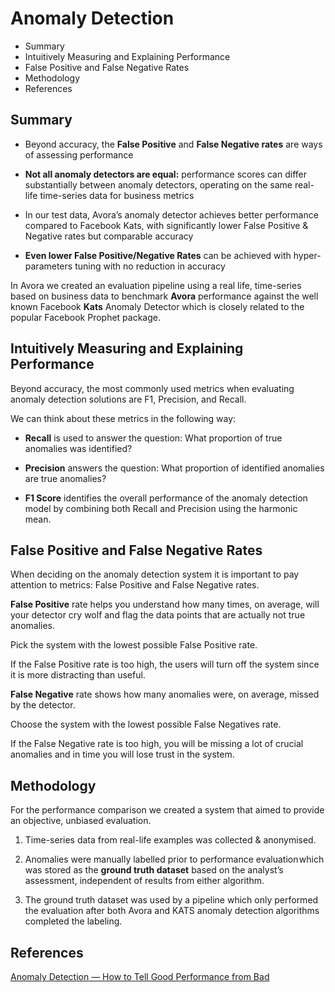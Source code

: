 # Anomaly Detection

<!-- MarkdownTOC -->

- Summary
- Intuitively Measuring and Explaining Performance
- False Positive and False Negative Rates
- Methodology
- References

<!-- /MarkdownTOC -->

## Summary

- Beyond accuracy, the **False Positive** and **False Negative rates** are ways of assessing performance

- **Not all anomaly detectors are equal:** performance scores can differ substantially between anomaly detectors, operating on the same real-life time-series data for business metrics

- In our test data, Avora’s anomaly detector achieves better performance compared to Facebook Kats, with significantly lower False Positive & Negative rates but comparable accuracy

- **Even lower False Positive/Negative Rates** can be achieved with hyper-parameters tuning with no reduction in accuracy

In Avora we created an evaluation pipeline using a real life, time-series based on business data to benchmark **Avora** performance against the well known Facebook **Kats** Anomaly Detector which is closely related to the popular Facebook Prophet package.

## Intuitively Measuring and Explaining Performance

Beyond accuracy, the most commonly used metrics when evaluating anomaly detection solutions are F1, Precision, and Recall. 

We can think about these metrics in the following way:

- **Recall** is used to answer the question: What proportion of true anomalies was identified?

- **Precision** answers the question: What proportion of identified anomalies are true anomalies?

- **F1 Score** identifies the overall performance of the anomaly detection model by combining both Recall and Precision using the harmonic mean. 

## False Positive and False Negative Rates

When deciding on the anomaly detection system it is important to pay attention to metrics: False Positive and False Negative rates.

**False Positive** rate helps you understand how many times, on average, will your detector cry wolf and flag the data points that are actually not true anomalies.

Pick the system with the lowest possible False Positive rate. 

If the False Positive rate is too high, the users will turn off the system since it is more distracting than useful.

**False Negative** rate shows how many anomalies were, on average, missed by the detector.

Choose the system with the lowest possible False Negatives rate. 

If the False Negative rate is too high, you will be missing a lot of crucial anomalies and in time you will lose trust in the system.

## Methodology

For the performance comparison we created a system that aimed to provide an objective, unbiased evaluation.

  1. Time-series data from real-life examples was collected & anonymised.

  2. Anomalies were manually labelled prior to performance evaluation which was stored as the **ground truth dataset** based on the analyst’s assessment, independent of results from either algorithm.

  3. The ground truth dataset was used by a pipeline which only performed the evaluation after both Avora and KATS anomaly detection algorithms completed the labeling.


## References

[Anomaly Detection — How to Tell Good Performance from Bad](https://towardsdatascience.com/anomaly-detection-how-to-tell-good-performance-from-bad-b57116d71a10)



